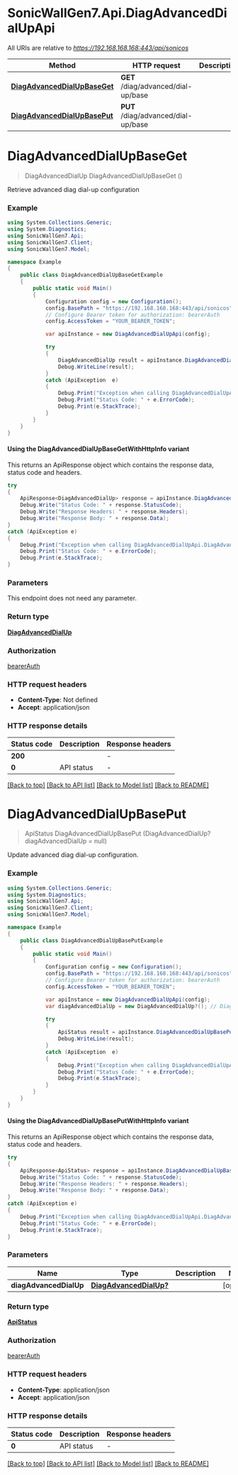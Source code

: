 # SonicWallGen7.Api.DiagAdvancedDialUpApi

All URIs are relative to *https://192.168.168.168:443/api/sonicos*

| Method | HTTP request | Description |
|--------|--------------|-------------|
| [**DiagAdvancedDialUpBaseGet**](DiagAdvancedDialUpApi.md#diagadvanceddialupbaseget) | **GET** /diag/advanced/dial-up/base |  |
| [**DiagAdvancedDialUpBasePut**](DiagAdvancedDialUpApi.md#diagadvanceddialupbaseput) | **PUT** /diag/advanced/dial-up/base |  |

<a id="diagadvanceddialupbaseget"></a>
# **DiagAdvancedDialUpBaseGet**
> DiagAdvancedDialUp DiagAdvancedDialUpBaseGet ()



Retrieve advanced diag dial-up configuration

### Example
```csharp
using System.Collections.Generic;
using System.Diagnostics;
using SonicWallGen7.Api;
using SonicWallGen7.Client;
using SonicWallGen7.Model;

namespace Example
{
    public class DiagAdvancedDialUpBaseGetExample
    {
        public static void Main()
        {
            Configuration config = new Configuration();
            config.BasePath = "https://192.168.168.168:443/api/sonicos";
            // Configure Bearer token for authorization: bearerAuth
            config.AccessToken = "YOUR_BEARER_TOKEN";

            var apiInstance = new DiagAdvancedDialUpApi(config);

            try
            {
                DiagAdvancedDialUp result = apiInstance.DiagAdvancedDialUpBaseGet();
                Debug.WriteLine(result);
            }
            catch (ApiException  e)
            {
                Debug.Print("Exception when calling DiagAdvancedDialUpApi.DiagAdvancedDialUpBaseGet: " + e.Message);
                Debug.Print("Status Code: " + e.ErrorCode);
                Debug.Print(e.StackTrace);
            }
        }
    }
}
```

#### Using the DiagAdvancedDialUpBaseGetWithHttpInfo variant
This returns an ApiResponse object which contains the response data, status code and headers.

```csharp
try
{
    ApiResponse<DiagAdvancedDialUp> response = apiInstance.DiagAdvancedDialUpBaseGetWithHttpInfo();
    Debug.Write("Status Code: " + response.StatusCode);
    Debug.Write("Response Headers: " + response.Headers);
    Debug.Write("Response Body: " + response.Data);
}
catch (ApiException e)
{
    Debug.Print("Exception when calling DiagAdvancedDialUpApi.DiagAdvancedDialUpBaseGetWithHttpInfo: " + e.Message);
    Debug.Print("Status Code: " + e.ErrorCode);
    Debug.Print(e.StackTrace);
}
```

### Parameters
This endpoint does not need any parameter.
### Return type

[**DiagAdvancedDialUp**](DiagAdvancedDialUp.md)

### Authorization

[bearerAuth](../README.md#bearerAuth)

### HTTP request headers

 - **Content-Type**: Not defined
 - **Accept**: application/json


### HTTP response details
| Status code | Description | Response headers |
|-------------|-------------|------------------|
| **200** |  |  -  |
| **0** | API status |  -  |

[[Back to top]](#) [[Back to API list]](../README.md#documentation-for-api-endpoints) [[Back to Model list]](../README.md#documentation-for-models) [[Back to README]](../README.md)

<a id="diagadvanceddialupbaseput"></a>
# **DiagAdvancedDialUpBasePut**
> ApiStatus DiagAdvancedDialUpBasePut (DiagAdvancedDialUp? diagAdvancedDialUp = null)



Update advanced diag dial-up configuration.

### Example
```csharp
using System.Collections.Generic;
using System.Diagnostics;
using SonicWallGen7.Api;
using SonicWallGen7.Client;
using SonicWallGen7.Model;

namespace Example
{
    public class DiagAdvancedDialUpBasePutExample
    {
        public static void Main()
        {
            Configuration config = new Configuration();
            config.BasePath = "https://192.168.168.168:443/api/sonicos";
            // Configure Bearer token for authorization: bearerAuth
            config.AccessToken = "YOUR_BEARER_TOKEN";

            var apiInstance = new DiagAdvancedDialUpApi(config);
            var diagAdvancedDialUp = new DiagAdvancedDialUp?(); // DiagAdvancedDialUp? |  (optional) 

            try
            {
                ApiStatus result = apiInstance.DiagAdvancedDialUpBasePut(diagAdvancedDialUp);
                Debug.WriteLine(result);
            }
            catch (ApiException  e)
            {
                Debug.Print("Exception when calling DiagAdvancedDialUpApi.DiagAdvancedDialUpBasePut: " + e.Message);
                Debug.Print("Status Code: " + e.ErrorCode);
                Debug.Print(e.StackTrace);
            }
        }
    }
}
```

#### Using the DiagAdvancedDialUpBasePutWithHttpInfo variant
This returns an ApiResponse object which contains the response data, status code and headers.

```csharp
try
{
    ApiResponse<ApiStatus> response = apiInstance.DiagAdvancedDialUpBasePutWithHttpInfo(diagAdvancedDialUp);
    Debug.Write("Status Code: " + response.StatusCode);
    Debug.Write("Response Headers: " + response.Headers);
    Debug.Write("Response Body: " + response.Data);
}
catch (ApiException e)
{
    Debug.Print("Exception when calling DiagAdvancedDialUpApi.DiagAdvancedDialUpBasePutWithHttpInfo: " + e.Message);
    Debug.Print("Status Code: " + e.ErrorCode);
    Debug.Print(e.StackTrace);
}
```

### Parameters

| Name | Type | Description | Notes |
|------|------|-------------|-------|
| **diagAdvancedDialUp** | [**DiagAdvancedDialUp?**](DiagAdvancedDialUp?.md) |  | [optional]  |

### Return type

[**ApiStatus**](ApiStatus.md)

### Authorization

[bearerAuth](../README.md#bearerAuth)

### HTTP request headers

 - **Content-Type**: application/json
 - **Accept**: application/json


### HTTP response details
| Status code | Description | Response headers |
|-------------|-------------|------------------|
| **0** | API status |  -  |

[[Back to top]](#) [[Back to API list]](../README.md#documentation-for-api-endpoints) [[Back to Model list]](../README.md#documentation-for-models) [[Back to README]](../README.md)

